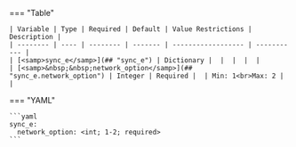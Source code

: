 <!--
  ~ Copyright (c) 2024 Arista Networks, Inc.
  ~ Use of this source code is governed by the Apache License 2.0
  ~ that can be found in the LICENSE file.
  -->
=== "Table"

    | Variable | Type | Required | Default | Value Restrictions | Description |
    | -------- | ---- | -------- | ------- | ------------------ | ----------- |
    | [<samp>sync_e</samp>](## "sync_e") | Dictionary |  |  |  |  |
    | [<samp>&nbsp;&nbsp;network_option</samp>](## "sync_e.network_option") | Integer | Required |  | Min: 1<br>Max: 2 |  |

=== "YAML"

    ```yaml
    sync_e:
      network_option: <int; 1-2; required>
    ```

